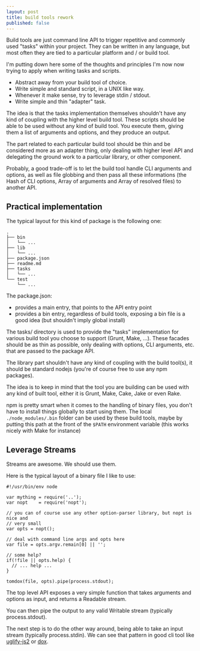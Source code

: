 ```yaml
---
layout: post
title: build tools rework
published: false
---
```


Build tools are just command line API to trigger repetitive and commonly
used "tasks" within your project. They can be written in any language,
but most often they are tied to a particular platform and / or build
tool.

I'm putting down here some of the thoughts and principles I'm now now trying to
apply when writing tasks and scripts.

- Abstract away from your build tool of choice.
- Write simple and standard script, in a UNIX like way.
- Whenever it make sense, try to leverage stdin / stdout.
- Write simple and thin "adapter" task.

The idea is that the tasks implementation themselves shouldn't have any
kind of coupling with the higher level build tool. These scripts should
be able to be used without any kind of build tool. You execute them,
giving them a list of arguments and options, and they produce an output.

The part related to each particular build tool should be thin and be
considered more as an adapter thing, only dealing with higher level API
and delegating the ground work to a particular library, or other
component.

Probably, a good trade-off is to let the build tool handle CLI arguments
and options, as well as file globbing and then pass all these
informations (the Hash of CLI options, Array of arguments and Array of
resolved files) to another API.

## Practical implementation

The typical layout for this kind of package is the following one:

```
.
├── bin
│   └── ...
├── lib
│   └── ...
├── package.json
├── readme.md
├── tasks
│   └── ...
└── test
    └── ...
```

The package.json:

- provides a main entry, that points to the API entry point
- provides a bin entry, regardless of build tools, exposing a bin file is
  a good idea (but shouldn't imply global install)

The tasks/ directory is used to provide the "tasks" implementation for various
build tool you choose to support (Grunt, Make, ...). These facades should be as
thin as possible, only dealing with options, CLI arguments, etc. that are
passed to the package API.

The library part shouldn't have any kind of coupling with the build tool(s), it
should be standard nodejs (you're of course free to use any npm packages).

The idea is to keep in mind that the tool you are building can be used with any
kind of built tool, either it is Grunt, Make, Cake, Jake or even Rake.

npm is pretty smart when it comes to the handling of binary files, you don't
have to install things globally to start using them. The local
`./node_modules/.bin` folder can be used by these build tools, maybe by putting
this path at the front of the `$PATH` environment variable (this works nicely
with Make for instance)

## Leverage Streams

Streams are awesome. We should use them.

Here is the typical layout of a binary file I like to use:

```
#!/usr/bin/env node

var mything = require('..');
var nopt    = require('nopt');

// you can of course use any other option-parser library, but nopt is nice and
// very small
var opts = nopt();

// deal with command line args and opts here
var file = opts.argv.remain[0] || '';

// some help?
if(!file || opts.help) {
  // ... help ...
}

tomdox(file, opts).pipe(process.stdout);
```

The top level API exposes a very simple function that takes arguments and
options as input, and returns a Readable stream.

You can then pipe the output to any valid Writable stream (typically
process.stdout).

The next step is to do the other way around, being able to take an input stream
(typically process.stdin). We can see that pattern in good cli tool like
[uglify-js2](https://github.com/mishoo/UglifyJS2) or
[dox](https://github.com/visionmedia/dox).


